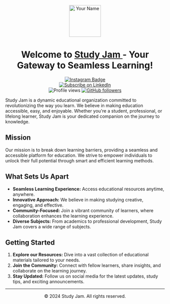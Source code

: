 <p align="center">
  <a href="https://github.com/StudyJam">
    <img src="https://github.com/StudyJam.png" alt="Your Name" width="100" height="100">
  </a>
</p>


<h1 align="center" >Welcome to <a href="#" target="_blank"> Study Jam </a>- Your Gateway to Seamless Learning!</h1>


<div align="center">

[![Instagram Badge](https://img.shields.io/badge/-Instagram-e4405f?style=plastic&logo=Instagram&logoColor=white)](https://www.instagram.com/studyjam._/) <br>
[![Subscribe on LinkedIn](https://img.shields.io/badge/Subscribe%20on%20LinkedIn-blue?style=plastic&logo=linkedin)](https://www.linkedin.com/build-relation/newsletter-follow?entityUrn=7067812125007577088) <br> ![Profile views](https://komarev.com/ghpvc/?username=StudyJam&style=plastic)
[![GitHub followers](https://img.shields.io/github/followers/StudyJam.svg?style=social&label=Follow)](https://github.com/StudyJam?tab=followers)

</div>


Study Jam is a dynamic educational organization committed to revolutionizing the way you learn. We believe in making education accessible, easy, and enjoyable. Whether you're a student, professional, or lifelong learner, Study Jam is your dedicated companion on the journey to knowledge.

## Mission

Our mission is to break down learning barriers, providing a seamless and accessible platform for education. We strive to empower individuals to unlock their full potential through smart and efficient learning methods.

## What Sets Us Apart

- **Seamless Learning Experience:** Access educational resources anytime, anywhere.
- **Innovative Approach:** We believe in making studying creative, engaging, and effective.
- **Community-Focused:** Join a vibrant community of learners, where collaboration enhances the learning experience.
- **Diverse Subjects:** From academics to professional development, Study Jam covers a wide range of subjects.

## Getting Started

1. **Explore our Resources:** Dive into a vast collection of educational materials tailored to your needs.
2. **Join the Community:** Connect with fellow learners, share insights, and collaborate on the learning journey.
3. **Stay Updated:** Follow us on social media for the latest updates, study tips, and exciting announcements.
---

<p align="center">
  &copy; 2024 Study Jam. All rights reserved.
</p>
